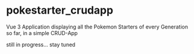 # pokestarter_crudapp
Vue 3 Application displaying all the Pokemon Starters of every Generation so far, in a simple CRUD-App

still in progress... stay tuned
